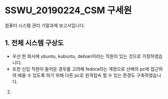 # SSWU_20190224_CSM 구세원 

컴퓨터 시스템 관리 기말과제 보고서입니다.

## 1. 전체 시스템 구상도
- 우선 한 회사에 ubuntu, kubuntu, debian이라는 직원이 있는 것으로 가정하였습니다. 
- 또한 신입 직원이 들어온 경우를 고려해 fedora라는 계정으로 선배의 pc에 접근하여 배울 수 있도록 하기 위해 다른 pc로 원격접속 할 수 있는 환경도 구축하였습니다. 

2. 
